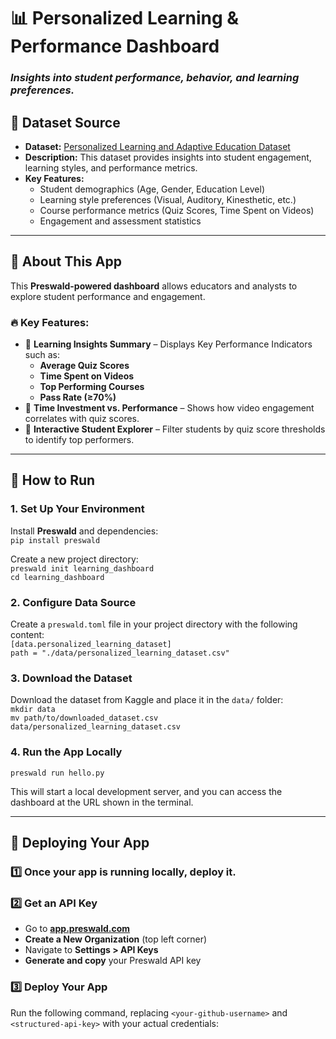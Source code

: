 # 📊 Personalized Learning & Performance Dashboard

### *Insights into student performance, behavior, and learning preferences.*

## 📂 Dataset Source
- **Dataset:** [Personalized Learning and Adaptive Education Dataset](https://www.kaggle.com/datasets/adilshamim8/personalized-learning-and-adaptive-education-dataset)
- **Description:** This dataset provides insights into student engagement, learning styles, and performance metrics.
- **Key Features:**
  - Student demographics (Age, Gender, Education Level)
  - Learning style preferences (Visual, Auditory, Kinesthetic, etc.)
  - Course performance metrics (Quiz Scores, Time Spent on Videos)
  - Engagement and assessment statistics

---

## 🚀 About This App
This **Preswald-powered dashboard** allows educators and analysts to explore student performance and engagement. 

### 🔥 **Key Features:**
- 🎯 **Learning Insights Summary** – Displays Key Performance Indicators such as:
  - **Average Quiz Scores**
  - **Time Spent on Videos**
  - **Top Performing Courses**
  - **Pass Rate (≥70%)**
- 🔗 **Time Investment vs. Performance** – Shows how video engagement correlates with quiz scores.
- 🔎 **Interactive Student Explorer** – Filter students by quiz score thresholds to identify top performers.

---

## 🚀 How to Run

### **1. Set Up Your Environment**  
Install **Preswald** and dependencies:  
`pip install preswald`  

Create a new project directory:  
`preswald init learning_dashboard`  
`cd learning_dashboard`  

### **2. Configure Data Source**  
Create a `preswald.toml` file in your project directory with the following content:  
`[data.personalized_learning_dataset]`  
`path = "./data/personalized_learning_dataset.csv"`  

### **3. Download the Dataset**  
Download the dataset from Kaggle and place it in the `data/` folder:  
`mkdir data`  
`mv path/to/downloaded_dataset.csv data/personalized_learning_dataset.csv`  

### **4. Run the App Locally**  
`preswald run hello.py`  

This will start a local development server, and you can access the dashboard at the URL shown in the terminal.

---
## 🚀 Deploying Your App

### 1️⃣ Once your app is running locally, deploy it.

### 2️⃣ Get an API Key
- Go to **[app.preswald.com](https://app.preswald.com)**
- **Create a New Organization** (top left corner)
- Navigate to **Settings > API Keys**
- **Generate and copy** your Preswald API key

### 3️⃣ Deploy Your App
Run the following command, replacing `<your-github-username>` and `<structured-api-key>` with your actual credentials:
